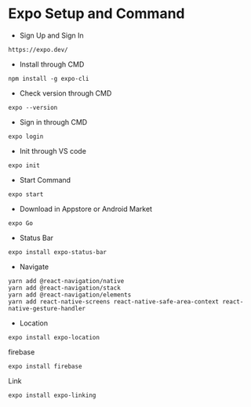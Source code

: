 # Expo Setup and Command

- Sign Up and Sign In
```
https://expo.dev/
```

- Install through CMD
```
npm install -g expo-cli
```

- Check version through CMD
```
expo --version
```

- Sign in through CMD
```
expo login
```

- Init through VS code
```
expo init
```

- Start Command
```
expo start
```

- Download in Appstore or Android Market
```
expo Go
```

- Status Bar
```
expo install expo-status-bar
```

- Navigate
```
yarn add @react-navigation/native
yarn add @react-navigation/stack
yarn add @react-navigation/elements
yarn add react-native-screens react-native-safe-area-context react-native-gesture-handler
```

- Location
```
expo install expo-location
```

firebase
```
expo install firebase
```

Link
```
expo install expo-linking
```
